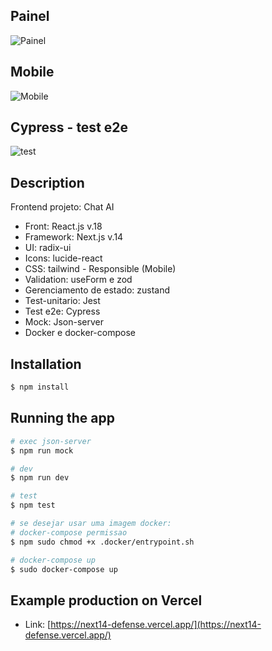 ## Painel

![Painel](https://cdn.discordapp.com/attachments/1083115321935798314/1172478129172905984/painel.png?ex=65607659&is=654e0159&hm=b30b38d7d34db1303e9f4a058cf04a31f910ec5988f313fbab6bdbf36931a03d&)

## Mobile

![Mobile](https://cdn.discordapp.com/attachments/1083115321935798314/1172271386786545695/painel-phone.png?ex=655fb5ce&is=654d40ce&hm=5c5eda063c7e5a0ed825024de4eb0fb015693e254cf66be28932161b22ac1173&)

## Cypress - test e2e

![test](https://cdn.discordapp.com/attachments/1083115321935798314/1185256949596565554/image.png?ex=658ef38d&is=657c7e8d&hm=dccc17f571e6ba586475d9d13e47939e38ca1696b8cfb64b6b9a089b5f627e5b&)

## Description

Frontend projeto: Chat AI
- Front: React.js v.18
- Framework: Next.js v.14
- UI: radix-ui
- Icons: lucide-react
- CSS: tailwind - Responsible (Mobile)
- Validation: useForm e zod
- Gerenciamento de estado: zustand
- Test-unitario: Jest 
- Test e2e: Cypress
- Mock: Json-server
- Docker e docker-compose

## Installation

```bash
$ npm install
```

## Running the app

```bash
# exec json-server
$ npm run mock

# dev
$ npm run dev

# test
$ npm test

# se desejar usar uma imagem docker: 
# docker-compose permissao
$ npm sudo chmod +x .docker/entrypoint.sh

# docker-compose up
$ sudo docker-compose up

```

## Example production on Vercel

- Link: [https://next14-defense.vercel.app/](https://next14-defense.vercel.app/)
